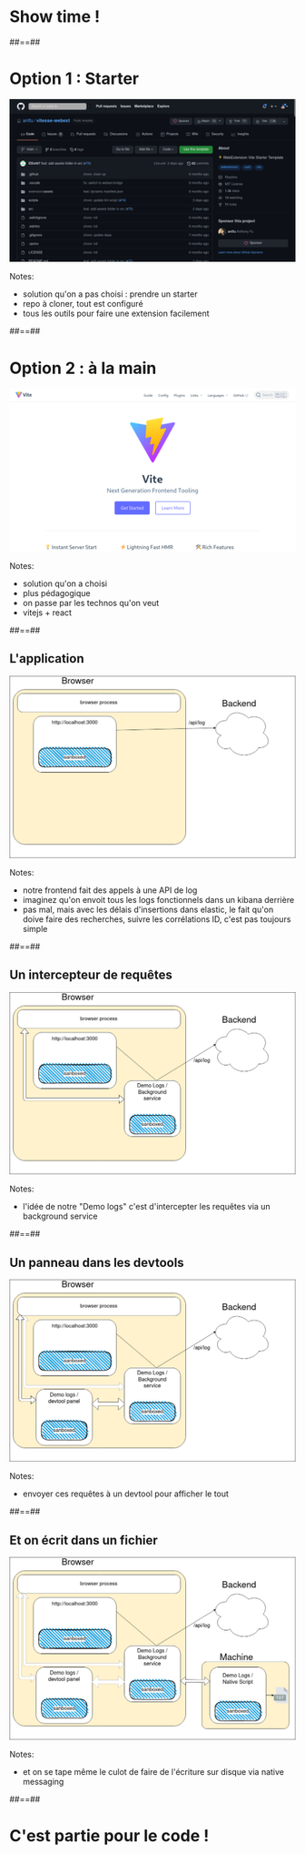 <!-- .slide: class="transition left" data-background="./assets/images/pexels-miguel-á-padriñán-five.jpeg" style="left: 700px;" -->

# Show time !

##==##

# Option 1 : Starter

![center](../assets/images/antfu-vitesse-webext.png)

Notes:
- solution qu'on a pas choisi : prendre un starter
- repo à cloner, tout est configuré
- tous les outils pour faire une extension facilement

##==##

# Option 2 : à la main

![center](../assets/images/vitejs.png)

Notes:
- solution qu'on a choisi
- plus pédagogique
- on passe par les technos qu'on veut
- vitejs + react

##==##

## L'application

![h-800 center](./assets/images/demo_app.jpg)

Notes:
- notre frontend fait des appels à une API de log
- imaginez qu'on envoit tous les logs fonctionnels dans un kibana derrière
- pas mal, mais avec les délais d'insertions dans elastic, le fait qu'on doive faire des recherches, suivre les corrélations ID, c'est pas toujours simple

##==##


## Un intercepteur de requêtes

![h-800 center](./assets/images/demo_app-bg.jpg)

Notes:
- l'idée de notre "Demo logs" c'est d'intercepter les requêtes via un background service

##==##

## Un panneau dans les devtools

![h-800 center](./assets/images/demo_app-bg-devtool.jpg)

Notes:
- envoyer ces requêtes à un devtool pour afficher le tout

##==##

## Et on écrit dans un fichier

![h-800 center](./assets/images/demo_app-bg-devtool-native.jpg)

Notes:
- et on se tape même le culot de faire de l'écriture sur disque via native messaging

##==##

<!-- .slide: class="transition" data-background="./assets/images/engrenage-1-revert.jpeg" -->

# C'est partie pour le code !
